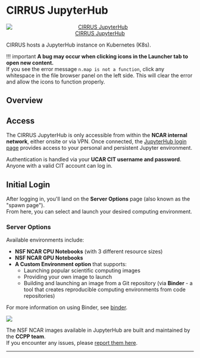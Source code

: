 # CIRRUS JupyterHub

<div style="text-align:center">
<a href="https://jupyter.k8s.ucar.edu/">
<img src="../../../media/jupyter/jhub-logo.png" 
        alt="CIRRUS JupyterHub" 
        style="display: block; margin: 0 auto" />
CIRRUS JupyterHub</a>
</div>

CIRRUS hosts a JupyterHub instance on Kubernetes (K8s).

!!! important
    **A bug may occur when clicking icons in the Launcher tab to open new content.**  
    If you see the error message `n.map is not a function`, click any whitespace in the file browser panel on the left side. This will clear the error and allow the icons to function properly.

## Overview

## Access

The CIRRUS JupyterHub is only accessible from within the **NCAR internal network**, either onsite or via VPN. Once connected, the [JupyterHub login page](https://jupyter.k8s.ucar.edu/) provides access to your personal and persistent Jupyter environment.

Authentication is handled via your **UCAR CIT username and password**. Anyone with a valid CIT account can log in.

## Initial Login

After logging in, you'll land on the **Server Options** page (also known as the "spawn page").  
From here, you can select and launch your desired computing environment.

### Server Options

Available environments include:

- **NSF NCAR CPU Notebooks** (with 3 different resource sizes)
- **NSF NCAR GPU Notebooks**
- **A Custom Environment option** that supports:
  - Launching popular scientific computing images
  - Providing your own image to launch
  - Building and launching an image from a Git repository (via **Binder** - a tool that creates reproducible computing environments from code repositories)

For more information on using Binder, see [binder](binderhub.md).

<img src="../../../media/jupyter/server-opts.png"/>

The NSF NCAR images available in JupyterHub are built and maintained by the **CCPP team**.  
If you encounter any issues, please [report them here](https://jira.ucar.edu/secure/CreateIssueDetails!init.jspa?pid=18470&issuetype=10905).

---